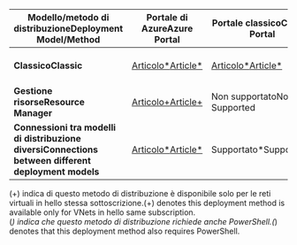 | <span data-ttu-id="54e5c-101">**Modello/metodo di distribuzione**</span><span class="sxs-lookup"><span data-stu-id="54e5c-101">**Deployment Model/Method**</span></span> | <span data-ttu-id="54e5c-102">**Portale di Azure**</span><span class="sxs-lookup"><span data-stu-id="54e5c-102">**Azure Portal**</span></span> | <span data-ttu-id="54e5c-103">**Portale classico**</span><span class="sxs-lookup"><span data-stu-id="54e5c-103">**Classic Portal**</span></span> | <span data-ttu-id="54e5c-104">**PowerShell**</span><span class="sxs-lookup"><span data-stu-id="54e5c-104">**PowerShell**</span></span> | <span data-ttu-id="54e5c-105">**Interfaccia della riga di comando**</span><span class="sxs-lookup"><span data-stu-id="54e5c-105">**CLI**</span></span> |
| --- | --- | --- | --- | --- |
| <span data-ttu-id="54e5c-106">**Classico**</span><span class="sxs-lookup"><span data-stu-id="54e5c-106">**Classic**</span></span> |[<span data-ttu-id="54e5c-107">Articolo*</span><span class="sxs-lookup"><span data-stu-id="54e5c-107">Article*</span></span>](../articles/vpn-gateway/vpn-gateway-howto-vnet-vnet-portal-classic.md)|[<span data-ttu-id="54e5c-108">Articolo*</span><span class="sxs-lookup"><span data-stu-id="54e5c-108">Article*</span></span>](../articles/vpn-gateway/virtual-networks-configure-vnet-to-vnet-connection.md) |<span data-ttu-id="54e5c-109">Supportato</span><span class="sxs-lookup"><span data-stu-id="54e5c-109">Supported</span></span> | <span data-ttu-id="54e5c-110">Non supportato</span><span class="sxs-lookup"><span data-stu-id="54e5c-110">Not Supported</span></span>|
| <span data-ttu-id="54e5c-111">**Gestione risorse**</span><span class="sxs-lookup"><span data-stu-id="54e5c-111">**Resource Manager**</span></span> |[<span data-ttu-id="54e5c-112">Articolo+</span><span class="sxs-lookup"><span data-stu-id="54e5c-112">Article+</span></span>](../articles/vpn-gateway/vpn-gateway-howto-vnet-vnet-resource-manager-portal.md) |<span data-ttu-id="54e5c-113">Non supportato</span><span class="sxs-lookup"><span data-stu-id="54e5c-113">Not Supported</span></span> |[<span data-ttu-id="54e5c-114">Articolo</span><span class="sxs-lookup"><span data-stu-id="54e5c-114">Article</span></span>](../articles/vpn-gateway/vpn-gateway-vnet-vnet-rm-ps.md) |[<span data-ttu-id="54e5c-115">Articolo</span><span class="sxs-lookup"><span data-stu-id="54e5c-115">Article</span></span>](../articles/vpn-gateway/vpn-gateway-howto-vnet-vnet-cli.md)
| <span data-ttu-id="54e5c-116">**Connessioni tra modelli di distribuzione diversi**</span><span class="sxs-lookup"><span data-stu-id="54e5c-116">**Connections between different deployment models**</span></span> |[<span data-ttu-id="54e5c-117">Articolo*</span><span class="sxs-lookup"><span data-stu-id="54e5c-117">Article*</span></span>](../articles/vpn-gateway/vpn-gateway-connect-different-deployment-models-portal.md) |<span data-ttu-id="54e5c-118">Supportato*</span><span class="sxs-lookup"><span data-stu-id="54e5c-118">Supported*</span></span> |[<span data-ttu-id="54e5c-119">Articolo</span><span class="sxs-lookup"><span data-stu-id="54e5c-119">Article</span></span>](../articles/vpn-gateway/vpn-gateway-connect-different-deployment-models-powershell.md) | <span data-ttu-id="54e5c-120">Non supportato</span><span class="sxs-lookup"><span data-stu-id="54e5c-120">Not Supported</span></span> |

<span data-ttu-id="54e5c-121">(+) indica di questo metodo di distribuzione è disponibile solo per le reti virtuali in hello stessa sottoscrizione.</span><span class="sxs-lookup"><span data-stu-id="54e5c-121">(+) denotes this deployment method is available only for VNets in hello same subscription.</span></span><br>
<span data-ttu-id="54e5c-122">(*) indica che questo metodo di distribuzione richiede anche PowerShell.</span><span class="sxs-lookup"><span data-stu-id="54e5c-122">(*) denotes that this deployment method also requires PowerShell.</span></span>